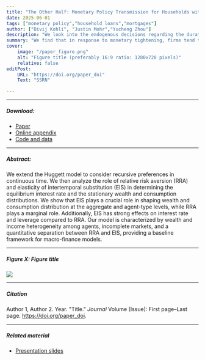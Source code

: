 ```yaml
---
title: "The Other Half: Monetary Policy Transmission for Households without Mortgages (Work in Progress)" 
date: 2025-06-01
tags: ["monetary policy","household loans","mortgages"]
author: ["Divij Kohli", "Justin Mohr","Yucheng Zhou"]
description: "We look into the endogenous decisions regarding the duration profile of investment projects among public firms, in response to monetary policy shocks." 
summary: "We find that in response to monetary tightening, firms tend to invest in projects with shorter duration. We build a model to explain the mechanism behind such decisions."
cover:
    image: "/paper_figure.png"
    alt: "Figure title (preferably 16:9 ratio: 1280x720 pixels)"
    relative: false
editPost:
    URL: "https://doi.org/paper_doi"
    Text: "SSRN"

---
```


---

##### Download:

- [Paper](paper.pdf)
- [Online appendix](appendix.pdf)
- [Code and data](https://github.com/paper_repo)

---

##### Abstract:

We extend the Huggett model to consider recursive preferences in continuous time. We then analyze the role of relative risk aversion (RRA) and elasticity of intertemporal substitution (EIS) in determining the equilibrium interest rate and the stationary wealth and consumption distributions. We show that EIS plays a crucial role in shaping wealth and consumption distribution at the aggregate and agent-type levels, while RRA plays a marginal role. Additionally, EIS has strong effects on interest rate and leverage compared to RRA. Our model is characterized by wealth and income heterogeneity among agents, incomplete markets, and a quantitative separation between RRA and EIS, providing a baseline framework for macro-finance models.

---

##### Figure X:  Figure title

![](figurex.png)

---

##### Citation

Author 1, Author 2. Year. "Title." *Journal* Volume (Issue): First page–Last page. https://doi.org/paper_doi.

---

##### Related material

+ [Presentation slides](presentation.pdf)